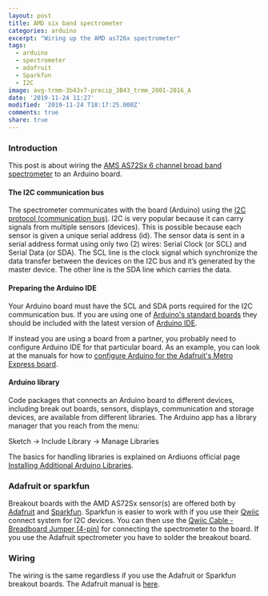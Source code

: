 ```yaml
---
layout: post
title: AMD six band spectrometer
categories: arduino
excerpt: "Wiring up the AMD as726x spectrometer"
tags:
  - arduino
  - spectrometer
  - adafruit
  - Sparkfun
  - I2C
image: avg-trmm-3b43v7-precip_3B43_trmm_2001-2016_A
date: '2019-11-24 11:27'
modified: '2019-11-24 T18:17:25.000Z'
comments: true
share: true
---
```


### Introduction

This post is about wiring the [AMS AS72Sx 6 channel broad band spectrometer](../../sensors/sensors-ams/) to an Arduino board.

#### The I2C communication bus

The spectrometer communicates with the board (Arduino) using the [I2C protocol (communication bus)](https://howtomechatronics.com/tutorials/arduino/how-i2c-communication-works-and-how-to-use-it-with-arduino/). I2C is very popular because it can carry signals from multiple sensors (devices). This is possible because each sensor is given a unique serial address (id). The sensor data is sent in a serial address format using only two (2) wires: Serial Clock (or SCL) and Serial Data (or SDA). The SCL line is the clock signal which synchronize the data transfer between the devices on the I2C bus and it’s generated by the master device. The other line is the SDA line which carries the data.

#### Preparing the Arduino IDE

Your Arduino board must have the SCL and SDA ports required for the I2C communication bus. If you are using one of [Arduino's standard boards](https://www.arduino.cc/en/main/boards) they should be included with the latest version of <span class='app'>[Arduino IDE](https://www.arduino.cc/en/main/software)</span>.

If instead you are using a board from a partner, you probably need to configure Arduino IDE for that particular board. As an example, you can look at the manuals for how to [configure Arduino for the Adafruit's Metro Express board](https://learn.adafruit.com/experimenters-guide-for-metro/configure-arduino-for-the-metro-express).

#### Arduino library

Code packages that connects an Arduino board to different devices, including break out boards, sensors, displays, communication and storage devices, are available from different libraries. The <span class='app'>Arduino</span> app has a library manager that you reach from the menu:

<span class='menu'>Sketch -> Include Library -> Manage Libraries</span>

The basics for handling libraries is explained on Ardiuons official page [Installing Additional Arduino Libraries](www.arduino.cc/en/Guide/Libraries).

### Adafruit or sparkfun

Breakout boards with the AMD AS72Sx sensor(s) are offered both by [Adafruit](../../components/components-adafruit/) and [Sparkfun](../../components/components-sparkfun-spectrometer/). Sparkfun is easier to work with if you use their [Qwiic](https://www.sparkfun.com/qwiic) connect system for I2C devices. You can then use the [Qwiic Cable - Breadboard Jumper (4-pin)](https://www.sparkfun.com/products/14425) for connecting the spectrometer to the board. If you use the Adafruit spectrometer you have to solder the breakout board.

### Wiring

The wiring is the same regardless if you use the Adafruit or Sparkfun breakout boards. The Adafruit manual is [here](https://learn.adafruit.com/adafruit-as7262-6-channel-visible-light-sensor?view=all).
